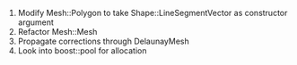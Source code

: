 1. Modify Mesh::Polygon to take Shape::LineSegmentVector as constructor
argument
2. Refactor Mesh::Mesh
3. Propagate corrections through DelaunayMesh
4. Look into boost::pool for allocation
